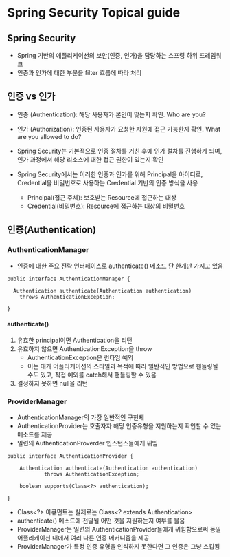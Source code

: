 # Spring Security Topical guide

## Spring Security
- Spring 기반의 애플리케이선의 보안(인증, 인가)을 담당하는 스프링 하위 프레임워크
- 인증과 인가에 대한 부분을 filter 흐름에 따라 처리

## 인증 vs 인가
- 인증 (Authentication): 해당 사용자가 본인이 맞는지 확인. Who are you?
- 인가 (Authorization): 인증된 사용자가 요청한 자원에 접근 가능한지 확인. What are you allowed to do?

- Spring Security는 기본적으로 인증 절차를 거친 후에 인가 절차를 진행하게 되며, 인가 과정에서 해당 리소스에 대한 접근 권한이 있는지 확인
- Spring Security에서는 이러한 인증과 인가를 위해 Principal을 아이디로, Credential을 비밀번호로 사용하는 Credential 기반의 인증 방식을 사용
    - Principal(접근 주체): 보호받는 Resource에 접근하는 대상
    - Credential(비밀번호): Resource에 접근하는 대상의 비밀번호
    

## 인증(Authentication)
### AuthenticationManager
- 인증에 대한 주요 전략 인터페이스로 authenticate() 메소드 단 한개만 가지고 있음
```
public interface AuthenticationManager {

  Authentication authenticate(Authentication authentication)
    throws AuthenticationException;

}
```

#### authenticate()
1) 유효한 principal이면 Authentication을 리턴
2) 유효하지 않으면 AuthenticationException을 throw
    - AuthenticationException은 런타임 예외
    - 이는 대개 어플리케이션의 스타일과 목적에 따라 일반적인 방법으로 핸들링될 수도 있고, 직접 예외를 catch해서 핸들링할 수 있음
3) 결정하지 못하면 null을 리턴

### ProviderManager
- AuthenticationManager의 가장 일반적인 구현체
- AuthenticationProvider는 호출자자 해당 인증유형을 지원하는지 확인할 수 있는 메소드를 제공
- 일련의 AuthenticationProverder 인스턴스들에게 위임
```
public interface AuthenticationProvider {

	Authentication authenticate(Authentication authentication)
			throws AuthenticationException;

	boolean supports(Class<?> authentication);

}
```
- Class<?> 아큐먼트는 실제로는 Class<? extends Authentication>
- authenticate() 메소드에 전달될 어떤 것을 지원하는지 여부를 물음
- ProviderManager는 일련의 AuthenticationProvider들에게 위힘함으로써 동일 어플리케이션 내에서 여러 다른 인증 메커니즘을 제공
- ProviderManager가 특정 인증 유형을 인식하지 못한다면 그 인증은 그냥 스킵됨
